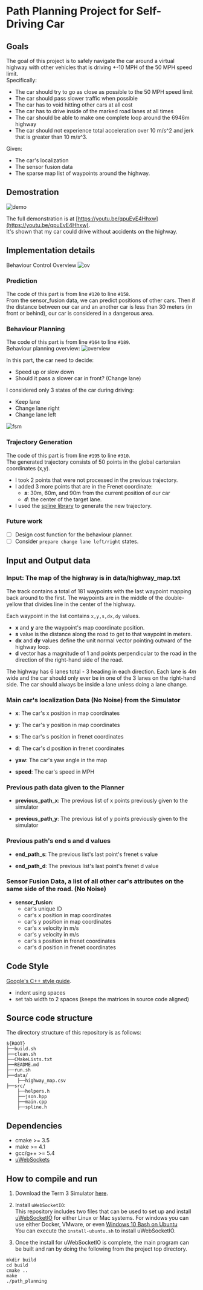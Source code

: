 # Path Planning Project for Self-Driving Car

## Goals
The goal of this project is to safely navigate the car around a virtual highway with other vehicles that is driving +-10 MPH of 
the 50 MPH speed limit. <br>
Specifically:
- The car should try to go as close as possible to the 50 MPH speed limit
- The car should pass slower traffic when possible
- The car has to void hitting other cars at all cost 
- The car has to drive inside of the marked road lanes at all times
- The car should be able to make one complete loop around the 6946m highway
- The car should not experience total acceleration over 10 m/s^2 and jerk that is greater than 10 m/s^3.

Given:
- The car's localization
- The sensor fusion data
- The sparse map list of waypoints around the highway. 

## Demostration

![demo](./images/demo.gif)

The full demonstration is at [https://youtu.be/qpuEvE4Hhxw](https://youtu.be/qpuEvE4Hhxw). <br>
It's shown that my car could drive without accidents on the highway.

## Implementation details
Behaviour Control Overview
![ov](./images/behavior_control.png)

### Prediction
The code of this part is from line ```#120``` to line ```#158```. <br>
From the sensor_fusion data, we can predict positions of other cars.
Then if the distance between our car and an another car is less than 30 meters (in front or behind), our car is considered 
in a dangerous area. 

### Behaviour Planning
The code of this part is from line ```#164``` to line ```#189```. <br>
Behaviour planning overview:
![overview](./images/behaviour_planning_overview.png)

In this part, the car need to decide:
- Speed up or slow down
- Should it pass a slower car in front? (Change lane)

I considered only 3 states of the car during driving:
- Keep lane
- Change lane right
- Change lane left

![fsm](./images/FSM.png)

### Trajectory Generation
The code of this part is from line ```#195``` to line ```#310```. <br>
The generated trajectory consists of 50 points in the global cartersian coordinates (x,y).
- I took 2 points that were not processed in the previous trajectory.
- I added 3 more points that are in the Frenet coordinate:
    - _**s**_: 30m, 60m, and 90m from the current position of our car
    - _**d**_: the center of the target lane.
- I used the [spline library](https://kluge.in-chemnitz.de/opensource/spline/) to generate the new trajectory.

### Future work
- [ ] Design cost function for the behaviour planner.
- [ ] Consider ```prepare change lane left/right``` states.

## Input and Output data

### Input: The map of the highway is in data/highway_map.txt
The track contains a total of 181 waypoints with the last waypoint mapping back around to the first. 
The waypoints are in the middle of the double-yellow that divides line in the center of the highway.

Each waypoint in the list contains ```x,y,s,dx,dy``` values.
- **x** and **y** are the waypoint's map coordinate position.
- **s** value is the distance along the road to get to that waypoint in meters.
- **dx** and **dy** values define the unit normal vector pointing outward of the highway loop.
- **d** vector has a magnitude of 1 and points perpendicular to the road in the direction of the right-hand side of the road.

The highway has 6 lanes total - 3 heading in each direction. Each lane is *4m* wide and the car should only ever be in 
one of the 3 lanes on the right-hand side. The car should always be inside a lane unless doing a lane change.

### Main car's localization Data (No Noise) from the Simulator

- **x**: The car's x position in map coordinates

- **y**: The car's y position in map coordinates

- **s**: The car's s position in frenet coordinates

- **d**: The car's d position in frenet coordinates

- **yaw**: The car's yaw angle in the map

- **speed**: The car's speed in MPH

### Previous path data given to the Planner
- **previous_path_x**: The previous list of x points previously given to the simulator

- **previous_path_y**: The previous list of y points previously given to the simulator

### Previous path's end s and d values 

- **end_path_s**: The previous list's last point's frenet s value

- **end_path_d**: The previous list's last point's frenet d value

### Sensor Fusion Data, a list of all other car's attributes on the same side of the road. (No Noise)

- **sensor_fusion**:
    - car's unique ID
    - car's x position in map coordinates
    - car's y position in map coordinates
    - car's x velocity in m/s 
    - car's y velocity in m/s
    - car's s position in frenet coordinates
    - car's d position in frenet coordinates 

## Code Style

[Google's C++ style guide](https://google.github.io/styleguide/cppguide.html).
* indent using spaces
* set tab width to 2 spaces (keeps the matrices in source code aligned)

## Source code structure
The directory structure of this repository is as follows:

```shell script
${ROOT}
├──build.sh
├──clean.sh
├──CMakeLists.txt
├──README.md
├──run.sh
├──data/
    ├──highway_map.csv
├──src/
    ├──helpers.h
    ├──json.hpp
    ├──main.cpp
    ├──spline.h
```

## Dependencies
* cmake >= 3.5
* make >= 4.1
* gcc/g++ >= 5.4
* [uWebSockets](https://github.com/uWebSockets/uWebSockets)

## How to compile and run
1. Download the Term 3 Simulator [here](https://github.com/udacity/self-driving-car-sim/releases/tag/T3_v1.2).
2. Install `uWebSocketIO`: <br>
This repository includes two files that can be used to set up and install [uWebSocketIO](https://github.com/uWebSockets/uWebSockets) 
for either Linux or Mac systems. For windows you can use either Docker, VMware, 
or even [Windows 10 Bash on Ubuntu](https://www.howtogeek.com/249966/how-to-install-and-use-the-linux-bash-shell-on-windows-10/)<br>
You can execute the `install-ubuntu.sh` to install uWebSocketIO.

3. Once the install for uWebSocketIO is complete, the main program can be built and ran by doing the following from the project top directory.

```shell script
mkdir build
cd build
cmake ..
make
./path_planning
```